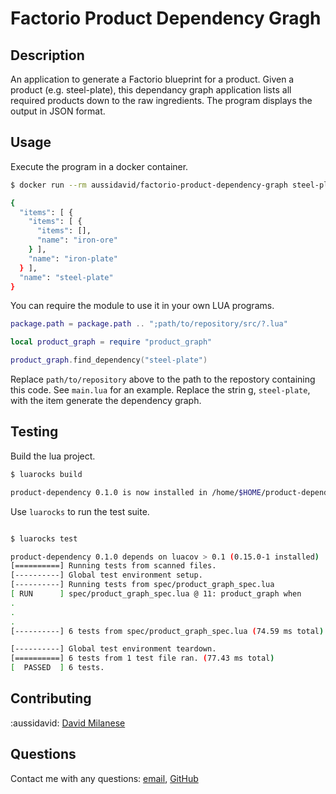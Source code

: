 
# Factorio Product Dependency Gragh

## Description

An application to generate a Factorio blueprint for a product. Given a product (e.g. steel-plate), this dependancy graph application lists all required products down to the raw ingredients. The program displays the output in JSON format.

## Usage

Execute the program in a docker container.

```bash
$ docker run --rm aussidavid/factorio-product-dependency-graph steel-plate

{
  "items": [ {
    "items": [ {
      "items": [],
      "name": "iron-ore"
    } ],
    "name": "iron-plate"
  } ],
  "name": "steel-plate"
}
```

You can require the module to use it in your own LUA programs.

```lua
package.path = package.path .. ";path/to/repository/src/?.lua"

local product_graph = require "product_graph"

product_graph.find_dependency("steel-plate")
```

Replace `path/to/repository` above to the path to the repostory containing this code. See `main.lua` for an example. Replace the strin g, `steel-plate`, with the item generate the dependency graph.

## Testing

Build the lua project.

```bash
$ luarocks build

product-dependency 0.1.0 is now installed in /home/$HOME/product-dependency/./lua_modules (license: MIT)
```

Use `luarocks` to run the test suite.

```bash

$ luarocks test

product-dependency 0.1.0 depends on luacov > 0.1 (0.15.0-1 installed)
[==========] Running tests from scanned files.
[----------] Global test environment setup.
[----------] Running tests from spec/product_graph_spec.lua
[ RUN      ] spec/product_graph_spec.lua @ 11: product_graph when 
.
.
.
[----------] 6 tests from spec/product_graph_spec.lua (74.59 ms total)

[----------] Global test environment teardown.
[==========] 6 tests from 1 test file ran. (77.43 ms total)
[  PASSED  ] 6 tests.

```

## Contributing

:aussidavid: [David Milanese](https://github.com/aussidavid)

## Questions

Contact me with any questions: [email](mailto:milanese.david@gmail.com), [GitHub](https://github.com/aussidavid)
